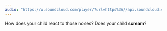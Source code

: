 ```yaml
---
audio: "https://w.soundcloud.com/player/?url=https%3A//api.soundcloud.com/tracks/1406300176%3Fsecret_token%3Ds-RcjwfwYZf1m&color=%23ff5500&auto_play=true&hide_related=false&show_comments=true&show_user=true&show_reposts=false&show_teaser=true&visual=true"
---
```


How does your child react to those noises? Does your child <strong>scream</strong>?